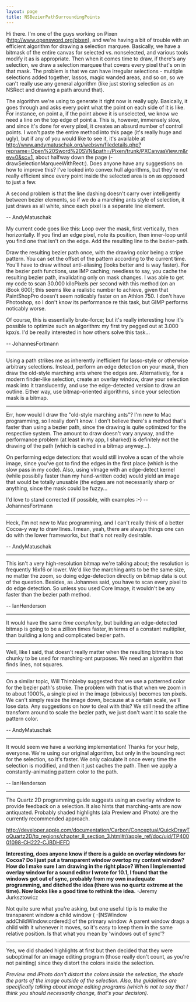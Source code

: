 ```yaml
---
layout: page
title: NSBezierPathSurroundingPoints
---
```




Hi there. I'm one of the guys working on Pixen (http://www.opensword.org/pixen), and we're having a bit of trouble with an efficient algorithm for drawing a selection marquee. Basically, we have a bitmask of the entire canvas for selected vs. nonselected, and various tools modify it as is appropriate. Then when it comes time to draw, if there's any selection, we draw a selection marquee that covers every pixel that's on in that mask. The problem is that we can have irregular selections - multiple selections added together, lassos, magic wanded areas, and so on, so we can't really use any general algorithm (like just storing selection as an NSRect and drawing a path around that).

The algorithm we're using to generate it right now is really ugly. Basically, it goes through and asks every point what the point on each side of it is like. For instance, on point a, if the point above it is unselected, we know we need a line on the top edge of point a. This is, however, immensely slow, and since it's done for every pixel, it creates an absurd number of control points. I won't paste the entire method into this page (it's really huge and ugly), but if any of you would like to see it, it's available at http://www.andymatuschak.org/websvn/filedetails.php?repname=Open%20Sword%20SVN&path=/Pixen/trunk/PXCanvasView.m&rev=0&sc=1, about halfway down the page (- drawSelectionMarqueeWithRect:). Does anyone have any suggestions on how to improve this? I've looked into convex hull algorithms, but they're not really efficient since every point inside the selected area is on as opposed to just a few.

A second problem is that the line dashing doesn't carry over intelligently between bezier elements, so if we do a marching ants style of selection, it just draws as all white, since each pixel is a separate line element.

-- AndyMatuschak

My current code goes like this:
Loop over the mask, first vertically, then horizontally.
If you find an edge pixel, note its position, then inner-loop until you find one that isn't on the edge. Add the resulting line to the bezier-path.

Draw the resulting bezier path once, with the drawing color being a stripe pattern. You can set the offset of the pattern according to the current time.
You'll have to draw without anti-aliasing (looks better and is way faster).
For the bezier path functions, use IMP caching; needless to say, you cache the resulting bezier path, invalidating only on mask changes.
I was able to get my code to scan 30.000 kiloPixels per second with this method (on an iBook 600); this seems like a realistic number to achieve, given that PaintShopPro doesn't seem noticably faster on an Athlon 750.
I don't have Photoshop, so I don't know its performance re this task, but GIMP performs noticably worse.

Of course, this is essentially brute-force; but it's really interesting how it's possible to optimize such an algorithm: my first try pegged out at 3.000 kpx/s.
I'd be really interested in how others solve this task...

-- JohannesFortmann

----

Using a path strikes me as inherently inefficient for lasso-style or otherwise arbitrary selections. Instead, perform an edge detection on your mask, then draw the old-style marching ants where the edges are. Alternatively, for a modern finder-like selection, create an overlay window, draw your selection mask into it translucently, and use the edge-detected version to draw an outline. Either way, use bitmap-oriented algorithms, since your selection mask is a bitmap.

----

Err, how would I draw the "old-style marching ants"? I'm new to Mac programming, so I really don't know.
I don't believe there's a method that's faster than using a bezier path, since the drawing is quite optimized for the respective system. The amount to draw doesn't vary anyway, and the performance problem (at least in my app, I sharked) is definitely not the drawing of the path (which is cached in a bitmap anyway...).

On performing edge detection: that would still involve a scan of the whole image, since you've got to find the edges in the first place (which is the slow pass in my code). Also, using vImage with an edge-detect kernel (while possiblly faster than my hand-written code) would yield an image that would be totally unusable (the edges are not necessarily sharp or anything, since the mask could be fuzzy...

I'd love to stand corrected (if possible, with examples :-)
-- JohannesFortmann

----

Heck, I'm not new to Mac programming, and I can't really think of a better Cocoa-y way to draw lines. I mean, yeah, there are always things one can do with the lower frameworks, but that's not really desirable.

-- AndyMatuschak

----

This isn't a very high-resolution bitmap we're talking about; the resolution is frequently 16x16 or lower.  We'd like the marching ants to be the same size, no matter the zoom, so doing edge-detection directly on bitmap data is out of the question.  Besides, as Johannes said, you have to scan every pixel to do edge detection.  So unless you used Core Image, it wouldn't be any faster than the bezier path method.

-- IanHenderson

----

It would have the same *time complexity*, but building an edge-detected bitmap is going to be a zillion times faster, in terms of a constant multiplier, than building a long and complicated bezier path.

----

Well, like I said, that doesn't really matter when the resulting bitmap is too chunky to be used for marching-ant purposes.  We need an algorithm that finds lines, not squares.

----

On a similar topic, Will Thimbleby suggested that we use a patterned color for the bezier path's stroke. The problem with that is that when we zoom in to about 1000%, a single pixel in the image (obviously) becomes ten pixels. We can't simply resize the image down, because at a certain scale, we'll lose data. Any suggestions on how to deal with this? We still need the affine transform around to scale the bezier path, we just don't want it to scale the pattern color.

-- AndyMatuschak

----

It would seem we have a working implementation!  Thanks for your help, everyone.  We're using our original algorithm, but only in the bounding rect for the selection, so it's faster.  We only calculate it once every time the selection is modified, and then it just caches the path.  Then we apply a constantly-animating pattern color to the path.

-- IanHenderson

----

The Quartz 2D programming guide suggests using an overlay window to provide feedback on a selection.  It also hints that marching-ants are now antiquated.  Probably shaded highlights (ala Preview and iPhoto) are the currently recommended approach.

http://developer.apple.com/documentation/Carbon/Conceptual/QuickDrawToQuartz2D/tq_regions/chapter_8_section_3.html#//apple_ref/doc/uid/TP40001098-CH222-CJBDHEFD

**Interesting, does anyone know if there is a guide on overlay windows for Cocoa? Do I just put a transparent window overtop my content window? How do I make sure I am drawing in the right place? When I Implemented overlay window for a sound editor I wrote for 10.1, I found that the windows got out of sync, probably from my own inadequate programming, and ditched the idea (there was no quartz extreme at the time). Now looks like a good time to rethink the idea.** -Jeremy Jurksztowicz

Not quite sure what you're asking, but one useful tip is to make the transparent window a child window (    -[NSWindow addChildWindow:ordered:] of the primary window.  A parent window drags a child with it whenever it moves, so it's easy to keep them in the same relative position.  Is that what you mean by 'windows out of sync'?

----

Yes, we did shaded highlights at first but then decided that they were suboptimal for an image editing program (those really don't count, as you're not painting) since they distort the colors inside the selection.

*Preview and iPhoto don't distort the colors inside the selection, the shade the parts of the image outside of the selection.  Also, the guidelines are specifically talking about image editing programs (which is not to say that I think you should necessarily change, that's your decision).*

